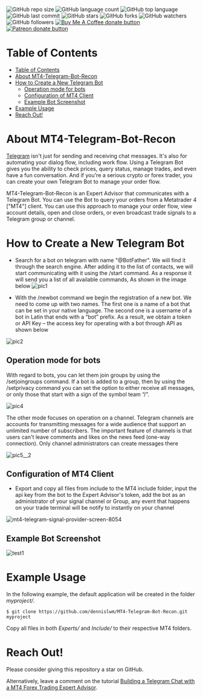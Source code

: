 <!--- See https://shields.io for others or to customize this set of shields.  --->

![GitHub repo size](https://img.shields.io/github/repo-size/dennislwm/FX-Git?style=plastic)
![GitHub language count](https://img.shields.io/github/languages/count/dennislwm/FX-Git?style=plastic)
![GitHub top language](https://img.shields.io/github/languages/top/dennislwm/FX-Git?style=plastic)
![GitHub last commit](https://img.shields.io/github/last-commit/dennislwm/FX-Git?color=red&style=plastic)
![GitHub stars](https://img.shields.io/github/stars/dennislwm/FX-Git?style=social)
![GitHub forks](https://img.shields.io/github/forks/dennislwm/FX-Git?style=social)
![GitHub watchers](https://img.shields.io/github/watchers/dennislwm/FX-Git?style=social)
![GitHub followers](https://img.shields.io/github/followers/dennislwm?style=social)
<span class="badge-buymeacoffee"><a href="https://ko-fi.com/dennislwm" title="Donate to this project using Buy Me A Coffee"><img src="https://img.shields.io/badge/buy%20me%20a%20coffee-donate-yellow.svg" alt="Buy Me A Coffee donate button" /></a></span>
<span class="badge-patreon"><a href="https://patreon.com/dennislwm" title="Donate to this project using Patreon"><img src="https://img.shields.io/badge/patreon-donate-yellow.svg" alt="Patreon donate button" /></a></span>

# Table of Contents
- [Table of Contents](#table-of-contents)
- [About MT4-Telegram-Bot-Recon](#about-mt4-telegram-bot-recon)
- [How to Create a New Telegram Bot](#how-to-create-a-new-telegram-bot)
  - [Operation mode for bots](#operation-mode-for-bots)
  - [Configuration of MT4 Client](#configuration-of-mt4-client)
  - [Example Bot Screenshot](#example-bot-screenshot)
- [Example Usage](#example-usage)
- [Reach Out!](#reach-out)

# About MT4-Telegram-Bot-Recon
[Telegram](https://telegram.org/) isn't just for sending and receiving chat messages. It's also for automating your dialog flow, including work flow. Using a Telegram Bot gives you the ability to check prices, query status, manage trades, and even have a fun conversation. And if you're a serious crypto or forex trader, you can create your own Telegram Bot to manage your order flow.

MT4-Telegram-Bot-Recon is an Expert Advisor that communicates with a Telegram Bot. You can use the Bot to query your orders from a Metatrader 4 ["MT4"] client. You can use this approach to manage your order flow, view account details, open and close orders, or even broadcast trade signals to a Telegram group or channel.


# How to Create a New Telegram Bot
* Search for a bot on telegram with name "@BotFather". We will find it through the search engine. After adding it to the list of contacts,
we will start communicating with it using the /start command. As a response it will send you a list of all available commands, As shown in the image below
![pic1](https://user-images.githubusercontent.com/32399318/56162967-1fe7ed00-5fc5-11e9-9555-192c33b34d7f.jpg)


* With the /newbot command we begin the registration of a new bot. We need to come up with two names. The first one is a name of a bot that 
can be set in your native language. The second one is a username of a bot in Latin that ends with a “bot” prefix. As a result, we obtain 
a token or API Key – the access key for operating with a bot through API as shown below

![pic2](https://user-images.githubusercontent.com/32399318/56163370-0d21e800-5fc6-11e9-8481-69861daa4a1e.jpg)

## Operation mode for bots

With regard to bots, you can let them join groups by using the /setjoingroups command. If a bot is added to a group, then by using the /setprivacy command you can set the option to either receive all messages, or only those that start with a sign of the symbol team “/”. 

![pic4](https://user-images.githubusercontent.com/32399318/56163746-05af0e80-5fc7-11e9-801c-362d94e36a4d.jpg)

The other mode focuses on operation on a channel. Telegram channels are accounts for transmitting messages for a wide audience that support an unlimited number of subscribers. The important feature of channels is that users can't leave comments and likes on the news feed (one-way connection). Only channel administrators can create messages there 

![pic5__2](https://user-images.githubusercontent.com/32399318/56163931-8241ed00-5fc7-11e9-99e4-96a879ae0b9a.jpg)

## Configuration of MT4 Client
* Export and copy all files from include to the MT4 include folder, input the api key from the bot to the Expert Advisor's token, add the bot as an administrator of your signal channel or Group, any event that happens on your trade terminal will be notify to instantly on your channel

![mt4-telegram-signal-provider-screen-8054](https://user-images.githubusercontent.com/32399318/56166011-7147aa80-5fcc-11e9-9444-1bcaa574219e.jpg)

## Example Bot Screenshot
![test1](https://user-images.githubusercontent.com/32399318/56165638-63ddf080-5fcb-11e9-9b88-5e9fb94821b6.jpg)

# Example Usage

In the following example, the default application will be created in the folder *myproject/*.

    $ git clone https://github.com/dennislwm/MT4-Telegram-Bot-Recon.git myproject

Copy all files in both *Experts/* and *Include/* to their respective MT4 folders.

# Reach Out!

Please consider giving this repository a star on GitHub.

Alternatively, leave a comment on the tutorial [Building a Telegram Chat with a MT4 Forex Trading Expert Advisor](http://bit.ly/devto002).









